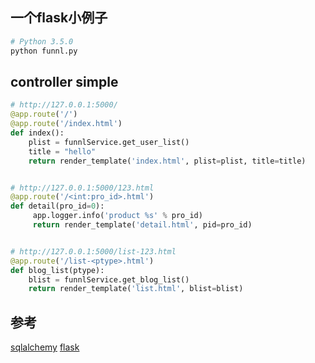 ## 一个flask小例子

```python
# Python 3.5.0
python funnl.py

```

## controller simple

```python
# http://127.0.0.1:5000/
@app.route('/')
@app.route('/index.html')
def index():
    plist = funnlService.get_user_list()
    title = "hello"
    return render_template('index.html', plist=plist, title=title)


# http://127.0.0.1:5000/123.html
@app.route('/<int:pro_id>.html')
def detail(pro_id=0):
     app.logger.info('product %s' % pro_id)
     return render_template('detail.html', pid=pro_id)


# http://127.0.0.1:5000/list-123.html
@app.route('/list-<ptype>.html')
def blog_list(ptype):
    blist = funnlService.get_blog_list()
    return render_template('list.html', blist=blist)

```

## 参考

[sqlalchemy](http://dormousehole.readthedocs.org/en/latest/patterns/sqlalchemy.html)
[flask](http://dormousehole.readthedocs.org/en/latest/quickstart.html#id7)